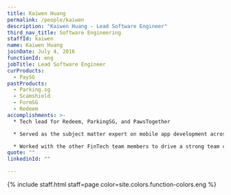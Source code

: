 ```yaml
---
title: Kaiwen Huang
permalink: /people/kaiwen
description: "Kaiwen Huang - Lead Software Engineer"
third_nav_title: Software Engineering
staffId: kaiwen
name: Kaiwen Huang
joinDate: July 4, 2016
functionId: eng
jobTitle: Lead Software Engineer
curProducts:
  - PaySG
pastProducts:
  - Parking.sg
  - Scamshield
  - FormSG
  - Redeem
accomplishments: >-
  * Tech lead for Redeem, ParkingSG, and PawsTogether

  * Served as the subject matter expert on mobile app development across OGP, consulting on multiple products and driving discussions with Apple on OGP organisation accounts

  * Worked with the other FinTech team members to drive a strong team culture of user-centricity, iterativeness, and cross-functional collaboration
quote: ""
linkedinId: ""

---
```


{% include staff.html staff=page color=site.colors.function-colors.eng %}
